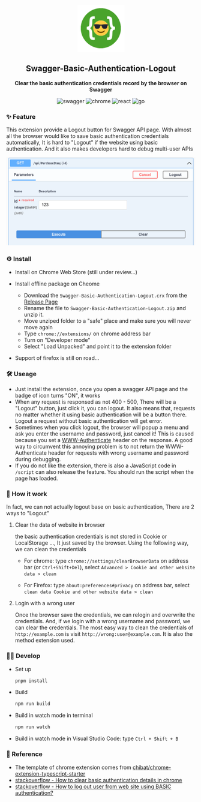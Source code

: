 <div align="center">
  <img src="./image/icon.png" width="125"/>
  <h2>Swagger-Basic-Authentication-Logout</h2>

  <p>
    <strong>Clear the basic authentication credentials record by the browser on Swagger</strong>
  </p>
  <p>
    <img alt="swagger" src="https://img.shields.io/badge/Swagger-85EA2D?style=flat-square&logo=Swagger&logoColor=black"/> <img alt="chrome" src="https://img.shields.io/badge/Chrome Extension-4285F4?style=flat-square&logo=GoogleChrome&logoColor=white"/> <img alt="react" src="https://img.shields.io/badge/React-61DAFB?style=flat-square&logo=React&logoColor=black"/> <img alt="go" src="https://img.shields.io/badge/Webpack-8DD6F9?style=flat-square&logo=Webpack&logoColor=black"/>


  </p>
</div>

### ✨ Feature

This extension provide a Logout button for Swagger API page. With almost all the browser would like to save basic authentication credentials automatically, It is hard to "Logout" if the website using basic authentication.  And it also makes developers hard to debug multi-user APIs

<div align="center">
  <img src="./image/demonstration-1.png"/>
</div>

### ⚙️ Install

- Install on Chrome Web Store (still under review...)
- Install offline package on Cheome
  - Download the `Swagger-Basic-Authentication-Logout.crx` from the [Release Page](https://github.com/KairuiLiu/Swagger-Basic-Authentication-Logout/releases)
  - Rename the file to  `Swagger-Basic-Authentication-Logout.zip` and unzip it.
  - Move unziped folder to a "safe" place and make sure you will never move again
  - Type `chrome://extensions/` on chrome address bar
  - Turn on "Developer mode"
  - Select "Load Unpacked" and point it to the extension folder

- Support of firefox is still on road...

### 🛠️ Useage

- Just install the extension, once you open a swagger API page and the badge of icon turns "ON", it works
- When any request is responsed as not 400 - 500, There will be a "Logout" button, just click it, you can logout. It also means that, requests no matter whether it using basic authentication will be a button there. Logout a request without basic authentication will get error.
- Sometimes when you click logout, the browser will popup a menu and ask you enter the username and password, just cancel it! This is  caused because you set a [WWW-Authenticate](https://developer.mozilla.org/en-US/docs/Web/HTTP/Headers/WWW-Authenticate) header on the response. A good way to circumvent this annoying problem is to not return the WWW-Authenticate header for requests with wrong username and password during debugging.
- If you do not like the extension, there is also a JavaScript code in `/script` can also release the feature. You should run the script when the page has loaded.

### 🤔 How it work

In fact, we can not actually logout base on basic authentication, There are 2 ways to "Logout"

1. Clear the data of website in browser

   the basic authentication credentials is not stored in Cookie or LocalStorage ..., It just saved by the browser. Using the following way, we can clean the credentials

   - For chrome: type `chrome://settings/clearBrowserData` on address bar (or `Ctrl+Shift+Del`), select `Advanced > Cookie and other website data > clean`

   - For Firefox: type `about:preferences#privacy` on address bar, select `clean data Cookie and other website data > clean`

2. Login with a wrong user

   Once the browser save the credentials, we can relogin and overwrite the credentials. And, if we login with a wrong username and password, we can clear the credentials. The most easy way to clean the credentials of `http://example.com` is visit `http://wrong:user@example.com`. It is also the method extension used.


### 🧑‍💻 Develop

- Set up

  ```bash
  pnpm install
  ```

- Build

  ```bash
  npm run build
  ```

- Build in watch mode in terminal

  ```bash
  npm run watch
  ```

- Build in watch mode in Visual Studio Code: type `Ctrl + Shift + B`

### 🥰 Reference

- The template of chrome extension comes from [chibat/chrome-extension-typescript-starter](https://github.com/chibat/chrome-extension-typescript-starter)
- [stackoverflow - How to clear basic authentication details in chrome](https://stackoverflow.com/questions/5957822/how-to-clear-basic-authentication-details-in-chrome)
- [stackoverflow - How to log out user from web site using BASIC authentication?](https://stackoverflow.com/questions/233507/how-to-log-out-user-from-web-site-using-basic-authentication)
